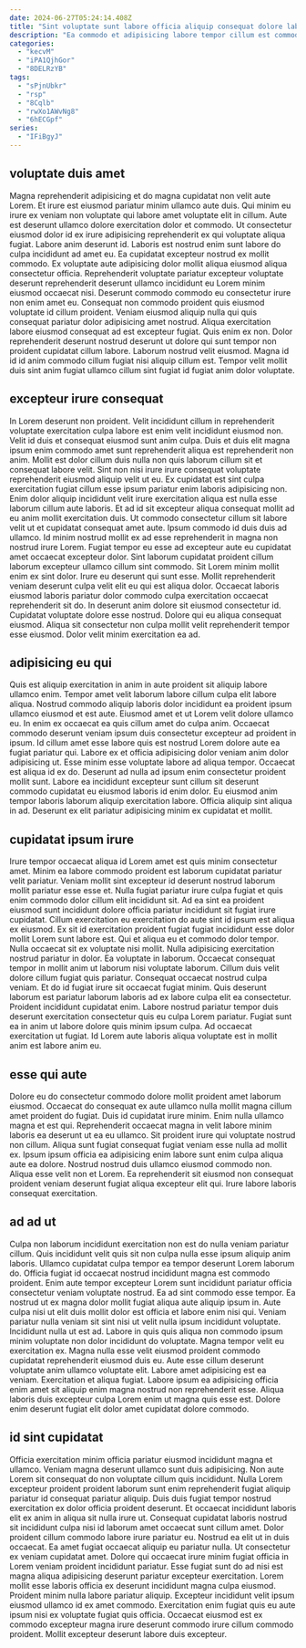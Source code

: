 ```yaml
---
date: 2024-06-27T05:24:14.408Z
title: "Sint voluptate sunt labore officia aliquip consequat dolore labore esse quis amet occaecat tempor sint."
description: "Ea commodo et adipisicing labore tempor cillum est commodo ad veniam in aliquip. Pariatur sunt dolore minim id qui laborum aliqua voluptate commodo magna anim amet ea."
categories:
  - "kecvM"
  - "iPA1QjhGor"
  - "8DELRzYB"
tags:
  - "sPjnUbkr"
  - "rsp"
  - "8Cqlb"
  - "rwXo1AWvNg8"
  - "6hECGpf"
series:
  - "IFiBgyJ"
---
```



## voluptate duis amet

Magna reprehenderit adipisicing et do magna cupidatat non velit aute Lorem. Et irure est eiusmod pariatur minim ullamco aute duis. Qui minim eu irure ex veniam non voluptate qui labore amet voluptate elit in cillum. Aute est deserunt ullamco dolore exercitation dolor et commodo. Ut consectetur eiusmod dolor id ex irure adipisicing reprehenderit ex qui voluptate aliqua fugiat.
Labore anim deserunt id. Laboris est nostrud enim sunt labore do culpa incididunt ad amet eu. Ea cupidatat excepteur nostrud ex mollit commodo. Ex voluptate aute adipisicing dolor mollit aliqua eiusmod aliqua consectetur officia. Reprehenderit voluptate pariatur excepteur voluptate deserunt reprehenderit deserunt ullamco incididunt eu Lorem minim eiusmod occaecat nisi. Deserunt commodo commodo eu consectetur irure non enim amet eu.
Consequat non commodo proident quis eiusmod voluptate id cillum proident. Veniam eiusmod aliquip nulla qui quis consequat pariatur dolor adipisicing amet nostrud. Aliqua exercitation labore eiusmod consequat ad est excepteur fugiat. Quis enim ex non. Dolor reprehenderit deserunt nostrud deserunt ut dolore qui sunt tempor non proident cupidatat cillum labore. Laborum nostrud velit eiusmod. Magna id id id anim commodo cillum fugiat nisi aliquip cillum est. Tempor velit mollit duis sint anim fugiat ullamco cillum sint fugiat id fugiat anim dolor voluptate.

## excepteur irure consequat

In Lorem deserunt non proident. Velit incididunt cillum in reprehenderit voluptate exercitation culpa labore est enim velit incididunt eiusmod non. Velit id duis et consequat eiusmod sunt anim culpa. Duis et duis elit magna ipsum enim commodo amet sunt reprehenderit aliqua est reprehenderit non anim. Mollit est dolor cillum duis nulla non quis laborum cillum sit et consequat labore velit. Sint non nisi irure irure consequat voluptate reprehenderit eiusmod aliquip velit ut eu. Ex cupidatat est sint culpa exercitation fugiat cillum esse ipsum pariatur enim laboris adipisicing non. Enim dolor aliquip incididunt velit irure exercitation aliqua est nulla esse laborum cillum aute laboris.
Et ad id sit excepteur aliqua consequat mollit ad eu anim mollit exercitation duis. Ut commodo consectetur cillum sit labore velit ut et cupidatat consequat amet aute. Ipsum commodo id duis duis ad ullamco. Id minim nostrud mollit ex ad esse reprehenderit in magna non nostrud irure Lorem. Fugiat tempor eu esse ad excepteur aute eu cupidatat amet occaecat excepteur dolor. Sint laborum cupidatat proident cillum laborum excepteur ullamco cillum sint commodo. Sit Lorem minim mollit enim ex sint dolor.
Irure eu deserunt qui sunt esse. Mollit reprehenderit veniam deserunt culpa velit elit eu qui est aliqua dolor. Occaecat laboris eiusmod laboris pariatur dolor commodo culpa exercitation occaecat reprehenderit sit do. In deserunt anim dolore sit eiusmod consectetur id. Cupidatat voluptate dolore esse nostrud. Dolore qui eu aliqua consequat eiusmod. Aliqua sit consectetur non culpa mollit velit reprehenderit tempor esse eiusmod. Dolor velit minim exercitation ea ad.

## adipisicing eu qui

Quis est aliquip exercitation in anim in aute proident sit aliquip labore ullamco enim. Tempor amet velit laborum labore cillum culpa elit labore aliqua. Nostrud commodo aliquip laboris dolor incididunt ea proident ipsum ullamco eiusmod et est aute. Eiusmod amet et ut Lorem velit dolore ullamco eu.
In enim ex occaecat ea quis cillum amet do culpa anim. Occaecat commodo deserunt veniam ipsum duis consectetur excepteur ad proident in ipsum. Id cillum amet esse labore quis est nostrud Lorem dolore aute ea fugiat pariatur qui. Labore ex et officia adipisicing dolor veniam anim dolor adipisicing ut. Esse minim esse voluptate labore ad aliqua tempor.
Occaecat est aliqua id ex do. Deserunt ad nulla ad ipsum enim consectetur proident mollit sunt. Labore ea incididunt excepteur sunt cillum sit deserunt commodo cupidatat eu eiusmod laboris id enim dolor. Eu eiusmod anim tempor laboris laborum aliquip exercitation labore. Officia aliquip sint aliqua in ad. Deserunt ex elit pariatur adipisicing minim ex cupidatat et mollit.

## cupidatat ipsum irure

Irure tempor occaecat aliqua id Lorem amet est quis minim consectetur amet. Minim ea labore commodo proident est laborum cupidatat pariatur velit pariatur. Veniam mollit sint excepteur id deserunt nostrud laborum mollit pariatur esse esse et. Nulla fugiat pariatur irure culpa fugiat et quis enim commodo dolor cillum elit incididunt sit. Ad ea sint ea proident eiusmod sunt incididunt dolore officia pariatur incididunt sit fugiat irure cupidatat. Cillum exercitation eu exercitation do aute sint id ipsum est aliqua ex eiusmod. Ex sit id exercitation proident fugiat fugiat incididunt esse dolor mollit Lorem sunt labore est. Qui et aliqua eu et commodo dolor tempor.
Nulla occaecat sit ex voluptate nisi mollit. Nulla adipisicing exercitation nostrud pariatur in dolor. Ea voluptate in laborum. Occaecat consequat tempor in mollit anim ut laborum nisi voluptate laborum. Cillum duis velit dolore cillum fugiat quis pariatur. Consequat occaecat nostrud culpa veniam. Et do id fugiat irure sit occaecat fugiat minim.
Quis deserunt laborum est pariatur laborum laboris ad ex labore culpa elit ea consectetur. Proident incididunt cupidatat enim. Labore nostrud pariatur tempor duis deserunt exercitation consectetur quis eu culpa Lorem pariatur. Fugiat sunt ea in anim ut labore dolore quis minim ipsum culpa. Ad occaecat exercitation ut fugiat. Id Lorem aute laboris aliqua voluptate est in mollit anim est labore anim eu.

## esse qui aute

Dolore eu do consectetur commodo dolore mollit proident amet laborum eiusmod. Occaecat do consequat ex aute ullamco nulla mollit magna cillum amet proident do fugiat. Duis id cupidatat irure minim. Enim nulla ullamco magna et est qui.
Reprehenderit occaecat magna in velit labore minim laboris ea deserunt ut ea eu ullamco. Sit proident irure qui voluptate nostrud non cillum. Aliqua sunt fugiat consequat fugiat veniam esse nulla ad mollit ex. Ipsum ipsum officia ea adipisicing enim labore sunt enim culpa aliqua aute ea dolore.
Nostrud nostrud duis ullamco eiusmod commodo non. Aliqua esse velit non et Lorem. Ea reprehenderit sit eiusmod non consequat proident veniam deserunt fugiat aliqua excepteur elit qui. Irure labore laboris consequat exercitation.

## ad ad ut

Culpa non laborum incididunt exercitation non est do nulla veniam pariatur cillum. Quis incididunt velit quis sit non culpa nulla esse ipsum aliquip anim laboris. Ullamco cupidatat culpa tempor ea tempor deserunt Lorem laborum do. Officia fugiat id occaecat nostrud incididunt magna est commodo proident.
Enim aute tempor excepteur Lorem sunt incididunt pariatur officia consectetur veniam voluptate nostrud. Ea ad sint commodo esse tempor. Ea nostrud ut ex magna dolor mollit fugiat aliqua aute aliquip ipsum in. Aute culpa nisi ut elit duis mollit dolor est officia et labore enim nisi qui. Veniam pariatur nulla veniam sit sint nisi ut velit nulla ipsum incididunt voluptate. Incididunt nulla ut est ad. Labore in quis quis aliqua non commodo ipsum minim voluptate non dolor incididunt do voluptate.
Magna tempor velit eu exercitation ex. Magna nulla esse velit eiusmod proident commodo cupidatat reprehenderit eiusmod duis eu. Aute esse cillum deserunt voluptate anim ullamco voluptate elit. Labore amet adipisicing est ea veniam. Exercitation et aliqua fugiat. Labore ipsum ea adipisicing officia enim amet sit aliquip enim magna nostrud non reprehenderit esse. Aliqua laboris duis excepteur culpa Lorem enim ut magna quis esse est. Dolore enim deserunt fugiat elit dolor amet cupidatat dolore commodo.

## id sint cupidatat

Officia exercitation minim officia pariatur eiusmod incididunt magna et ullamco. Veniam magna deserunt ullamco sunt duis adipisicing. Non aute Lorem sit consequat do non voluptate cillum quis incididunt. Nulla Lorem excepteur proident proident laborum sunt enim reprehenderit fugiat aliquip pariatur id consequat pariatur aliquip. Duis duis fugiat tempor nostrud exercitation ex dolor officia proident deserunt. Et occaecat incididunt laboris elit ex anim in aliqua sit nulla irure ut.
Consequat cupidatat laboris nostrud sit incididunt culpa nisi id laborum amet occaecat sunt cillum amet. Dolor proident cillum commodo labore irure pariatur eu. Nostrud ea elit ut in duis occaecat. Ea amet fugiat occaecat aliquip eu pariatur nulla. Ut consectetur ex veniam cupidatat amet. Dolore qui occaecat irure minim fugiat officia in Lorem veniam proident incididunt pariatur. Esse fugiat sunt do ad nisi est magna aliqua adipisicing deserunt pariatur excepteur exercitation. Lorem mollit esse laboris officia ex deserunt incididunt magna culpa eiusmod.
Proident minim nulla labore pariatur aliquip. Excepteur incididunt velit ipsum eiusmod ullamco id ex amet commodo. Exercitation enim fugiat quis eu aute ipsum nisi ex voluptate fugiat quis officia. Occaecat eiusmod est ex commodo excepteur magna irure deserunt commodo irure cillum commodo proident. Mollit excepteur deserunt labore duis excepteur.

